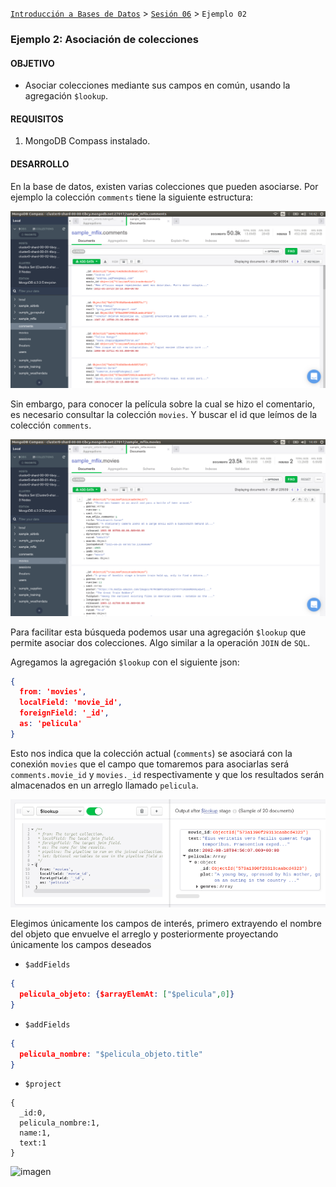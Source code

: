 [`Introducción a Bases de Datos`](../../Readme.md) > [`Sesión 06`](../Readme.md) > `Ejemplo 02`

### Ejemplo 2: Asociación de colecciones

#### OBJETIVO

- Asociar colecciones mediante sus campos en común, usando la agregación `$lookup`.

#### REQUISITOS

1. MongoDB Compass instalado.

#### DESARROLLO

En la base de datos, existen varias colecciones que pueden asociarse. Por ejemplo la colección `comments` tiene la siguiente estructura:

![imagen](imagenes/s6e21.png)

Sin embargo, para conocer la película sobre la cual se hizo el comentario, es necesario consultar la colección `movies`. Y buscar el id que leímos de la colección `comments`.

![imagen](imagenes/s6e22.png)

Para facilitar esta búsqueda podemos usar una agregación `$lookup` que permite asociar dos colecciones. Algo similar a la operación `JOIN` de `SQL`.

Agregamos la agregación `$lookup` con el siguiente json:

```json
{
  from: 'movies',
  localField: 'movie_id',
  foreignField: '_id',
  as: 'pelicula'
}
```

Esto nos indica que la colección actual (`comments`) se asociará con la conexión `movies` que el campo que tomaremos para asociarlas será `comments.movie_id` y `movies._id` respectivamente y que los resultados serán almacenados en un arreglo llamado `pelicula`.

![imagen](imagenes/s6e23.png)

Elegimos únicamente los campos de interés, primero extrayendo el nombre del objeto que envuelve el arreglo y posteriormente proyectando únicamente los campos deseados

- `$addFields`

```json
{
  pelicula_objeto: {$arrayElemAt: ["$pelicula",0]}
}
```

- `$addFields`

```json
{
  pelicula_nombre: "$pelicula_objeto.title"
}
```

- `$project`

```
{
  _id:0,
  pelicula_nombre:1,
  name:1,
  text:1
}
```

![imagen](s6e24.png)
